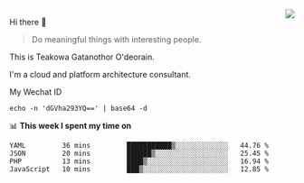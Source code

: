 <img align="right" src="https://github-readme-stats.vercel.app/api?username=Teakowa&show_icons=true&icon_color=2f80ed&text_color=718096&bg_color=ffffff&hide_title=true" />

Hi there 👋

> Do meaningful things with interesting people.

This is Teakowa Gatanothor O'deorain.

I'm a cloud and platform architecture consultant.

My Wechat ID

```
echo -n 'dGVha293YQ==' | base64 -d
```

📊 **This week I spent my time on**
<!--START_SECTION:waka-->
```text
YAML         36 mins         ███████████▒░░░░░░░░░░░░░   44.76 % 
JSON         20 mins         ██████▒░░░░░░░░░░░░░░░░░░   25.45 % 
PHP          13 mins         ████▒░░░░░░░░░░░░░░░░░░░░   16.94 % 
JavaScript   10 mins         ███▒░░░░░░░░░░░░░░░░░░░░░   12.85 % 
```
<!--END_SECTION:waka-->

